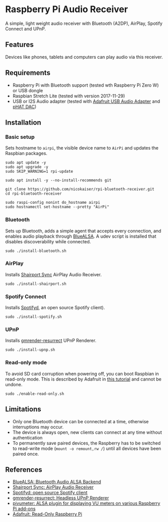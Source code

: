 # Raspberry Pi Audio Receiver

A simple, light weight audio receiver with Bluetooth (A2DP), AirPlay, Spotify Connect and UPnP.

## Features

Devices like phones, tablets and computers can play audio via this receiver.

## Requirements

- Raspberry Pi with Bluetooth support (tested wth Raspberry Pi Zero W) or USB dongle
- Raspbian Stretch Lite (tested with version 2017-11-29)
- USB or I2S Audio adapter (tested with [Adafruit USB Audio Adapter](https://www.adafruit.com/product/1475) and [pHAT DAC](https://shop.pimoroni.de/products/phat-dac))

## Installation

### Basic setup

Sets hostname to `airpi`, the visible device name to `AirPi` and updates the Raspbian packages.

```
sudo apt update -y
sudo apt upgrade -y
sudo SKIP_WARNING=1 rpi-update

sudo apt install -y --no-install-recommends git

git clone https://github.com/nicokaiser/rpi-bluetooth-receiver.git
cd rpi-bluetooth-receiver

sudo raspi-config nonint do_hostname airpi
sudo hostnamectl set-hostname --pretty "AirPi"
```

### Bluetooth

Sets up Bluetooth, adds a simple agent that accepts every connection, and enables audio playback through [BlueALSA](https://github.com/Arkq/bluez-alsa). A udev script is installed that disables discoverability while connected.

```
sudo ./install-bluetooth.sh
```

### AirPlay

Installs [Shairport Sync](https://github.com/mikebrady/shairport-sync) AirPlay Audio Receiver.

``` 
sudo ./install-shairport.sh
```

### Spotify Connect

Installs [Spotifyd](https://github.com/Spotifyd/spotifyd), an open source Spotify client).

```
sudo ./install-spotify.sh
```

### UPnP

Installs [gmrender-resurrect](http://github.com/hzeller/gmrender-resurrect) UPnP Renderer.

```
sudo ./install-upnp.sh
```

### Read-only mode

To avoid SD card corruption when powering off, you can boot Raspbian in read-only mode. This is described by Adafruit in [this tutorial](https://learn.adafruit.com/read-only-raspberry-pi/) and cannot be undone.

```
sudo ./enable-read-only.sh
```

## Limitations

- Only one Bluetooth device can be connected at a time, otherwise interruptions may occur.
- The device is always open, new clients can connect at any time without authentication
- To permanently save paired devices, the Raspberry has to be switched to read-write mode (`mount -o remount,rw /`) until all devices have been paired once.

## References

- [BlueALSA: Bluetooth Audio ALSA Backend](https://github.com/Arkq/bluez-alsa)
- [Shairport Sync: AirPlay Audio Receiver](https://github.com/mikebrady/shairport-sync)
- [Spotifyd: open source Spotify client](https://github.com/Spotifyd/spotifyd)
- [gmrender-resurrect: Headless UPnP Renderer](http://github.com/hzeller/gmrender-resurrect)
- [pivumeter: ALSA plugin for displaying VU meters on various Raspberry Pi add-ons](https://github.com/pimoroni/pivumeter)
- [Adafruit: Read-Only Raspberry Pi](https://github.com/adafruit/Raspberry-Pi-Installer-Scripts/blob/master/read-only-fs.sh)
